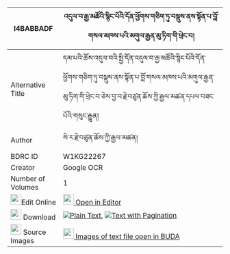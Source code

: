 |I4BABBADF|འདུལ་བ་རྒྱ་མཚོའི་སྙིང་པོའི་དོན་ཕྱོགས་གཅིག་ཏུ་བསྡུས་ནས་སྟོན་པ་བློ་གསལ་མཁས་པའི་མགུལ་རྒྱན་མུ་ཏིག་གི་ཕྲེང་བ། 
| --- | --- 
|Alternative Title |དམ་པའི་ཆོས་འདུལ་བའི་སྤྱི་དོན་འདུལ་བ་རྒྱ་མཚོའི་སྙིང་པོའི་དོན་ཕྱོགས་གཅིག་ཏུ་བསྡུས་ནས་སྟོན་པ་བློ་གསལ་མཁས་པའི་མགུལ་རྒྱན་མུ་ཏིག་གི་ཕྲེང་བ་ཅེས་བྱ་བ་རྗེ་བཙུན་ཆོས་ཀྱི་རྒྱལ་མཚན་དཔལ་བཟང་པོའི་གསུང་རྒྱུན།
|Author| སེ་ར་རྗེ་བཙུན་ཆོས་ཀྱི་རྒྱལ་མཚན།
|BDRC ID | W1KG22267
|Creator | Google OCR
|Number of Volumes| 1
|<img width="25" src="https://img.icons8.com/color/25/000000/edit-property.png">Edit Online| [<img width="25" src="https://avatars.githubusercontent.com/u/45091458?s=200&v=4"> Open in Editor](http://editor.openpecha.org/I4BABBADF)
|<img width="25" src="https://img.icons8.com/fluent/48/000000/download-2.png"/>  Download | [![](https://img.icons8.com/color/20/000000/txt.png)Plain Text](https://github.com/Openpecha/I4BABBADF/releases/download/v1/dulwa_gyatso_i_nyingpo_i_don_c_plain_I4BABBADF.zip), [![](https://img.icons8.com/color/20/000000/txt.png)Text with Pagination](https://github.com/Openpecha/I4BABBADF/releases/download/v1/dulwa_gyatso_i_nyingpo_i_don_c_pages_I4BABBADF.zip)
|<img width="25" src="https://img.icons8.com/plasticine/100/000000/pictures-folder.png"/>  Source Images | [<img width="25" src="https://library.bdrc.io/icons/BUDA-small.svg"> Images of text file open in BUDA](https://library.bdrc.io/show/bdr:W1KG22267)